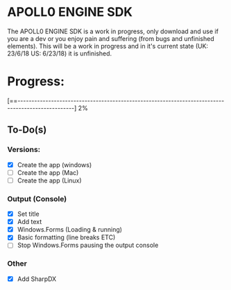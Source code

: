# APOLL0 ENGINE SDK
The APOLL0 ENGINE SDK is a work in progress, only download and use if you are a dev or you enjoy pain and suffering (from bugs and unfinished elements). This will be a work in progress and in it's current state (UK: 23/6/18 US: 6/23/18) it is unfinished.

# Progress:
[==--------------------------------------------------------------------------------------------------] 2%

## To-Do(s)
###  Versions:
   - [x] Create the app (windows)
   - [ ] Create the app (Mac)
   - [ ] Create the app (Linux)
###  Output (Console)
   - [x] Set title
   - [x] Add text 
   - [x] Windows.Forms (Loading & running)
   - [x] Basic formatting (line breaks ETC)
   - [ ] Stop Windows.Forms pausing the output console

### Other
- [x] Add SharpDX